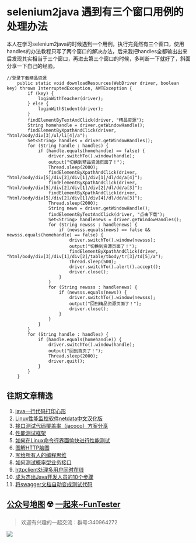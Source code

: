 # selenium2java 遇到有三个窗口用例的处理办法


本人在学习selenium2java的时候遇到一个用例，执行完竟然有三个窗口，使用handles的办法教程只写了两个窗口的解决办法，后来我把handles全都输出出来后发现其实相当于三个窗口，再进去第三个窗口的时候，多判断一下就好了，斜面分享一下自己的经验。



```
//登录下载精品资源
    public static void downloadResources(WebDriver driver, boolean key) throws InterruptedException, AWTException {
        if (key) {
            loginWithTeacher(driver);
        } else {
            loginWithStudent(driver);
        }
        findElementByTextAndClick(driver, "精品资源");
        String homehandle = driver.getWindowHandle();
        findElementByXpathAndClick(driver, "html/body/div[3]/ul/li[4]/a");
        Set<String> handles = driver.getWindowHandles();
        for (String handle : handles) {
            if (handle.equals(homehandle) == false) {
                driver.switchTo().window(handle);
                output("切换到精品资源页面了！");
                Thread.sleep(2000);
                findElementByXpathAndClick(driver, "html/body/div[5]/div[2]/div[1]/div[1]/dl/dd/a[4]");
                findElementByXpathAndClick(driver, "html/body/div[5]/div[2]/div[1]/div[2]/dl/dd/a[3]");
                findElementByXpathAndClick(driver, "html/body/div[5]/div[2]/div[1]/div[4]/dl/dd/a[3]");
                Thread.sleep(2000);
                String news = driver.getWindowHandle();
                findElementByTextAndClick(driver, "点击下载");
                Set<String> handlenews = driver.getWindowHandles();
                for (String newsss : handlenews) {
                    if (newsss.equals(news) == false && newsss.equals(homehandle) == false) {
                        driver.switchTo().window(newsss);
                        output("切换到资源页面了！");
                        findElementByXpathAndClick(driver, "html/body/div[3]/div[1]/div[2]/table/tbody/tr[3]/td[5]/a");
                        Thread.sleep(500);
                        driver.switchTo().alert().accept();
                        driver.close();
                    }
                }
                for (String newsss : handlenews) {
                    if (newsss.equals(news)) {
                        driver.switchTo().window(newsss);
                        output("回到精品资源页面了！");
                        driver.close();
                    }
                }
            }
        }
        for (String handle : handles) {
            if (handle.equals(homehandle)) {
                driver.switchTo().window(handle);
                output("回到首页了！");
                Thread.sleep(2000);
                driver.quit();
            }
        }
    }
```

## 往期文章精选

1. [java一行代码打印心形](https://mp.weixin.qq.com/s/QPSryoSbViVURpSa9QXtpg)
2. [Linux性能监控软件netdata中文汉化版](https://mp.weixin.qq.com/s/fdXtK-5WwKnxjLZdyg6-nA)
3. [接口测试代码覆盖率（jacoco）方案分享](https://mp.weixin.qq.com/s/D73Sq6NLjeRKN8aCpGLOjQ)
4. [性能测试框架](https://mp.weixin.qq.com/s/3_09j7-5ex35u30HQRyWug)
5. [如何在Linux命令行界面愉快进行性能测试](https://mp.weixin.qq.com/s/fwGqBe1SpA2V0lPfAOd04Q)
6. [图解HTTP脑图](https://mp.weixin.qq.com/s/100Vm8FVEuXs0x6rDGTipw)
7. [写给所有人的编程思维](https://mp.weixin.qq.com/s/Oj33UCnYfbUgzsBzEm2GPQ)
8. [如何测试概率型业务接口](https://mp.weixin.qq.com/s/kUVffhjae3eYivrGqo6ZMg)
9. [httpclient处理多用户同时在线](https://mp.weixin.qq.com/s/Nuc30Fwy6-Qyr-Pc65t1_g)
10. [成为杰出Java开发人员的10个步骤](https://mp.weixin.qq.com/s/UCNOTSzzvTXwiUX6xpVlyA)
11. [将swagger文档自动变成测试代码](https://mp.weixin.qq.com/s/SY8mVenj0zMe5b47GS9VSQ)

## [公众号地图](https://mp.weixin.qq.com/s/CJJ2g-RqzfBsbCCYKKp5pQ) ☢️ [一起来~FunTester](http://mp.weixin.qq.com/s?__biz=MzU4MTE2NDEyMQ==&mid=2247483866&idx=3&sn=2ef9d9bdcc49b5e52fcb3b6f35396a5e&chksm=fd4a8cecca3d05fafee68d4a9f9024ffc950cb66809d28f0ec3f8ee1ce280349f27d5352314c&scene=21#wechat_redirect)

> 欢迎有兴趣的一起交流：群号:340964272

![](/blog/pic/201712120951590031.png)

<script src="/blog/js/bubbly.js"></script>
<script src="/blog/js/article.js"></script>